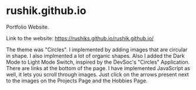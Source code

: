 # rushik.github.io
Portfolio Website. 

Link to the website: https://rushiks.github.io/rushik.github.io/

The theme was "Circles". I implemented by adding images that are circular in shape. I also implmented a lot of organic shapes. Also I added the Dark Mode to Light Mode Switch, inspired by the DevSoc's "Circles" Application. There are links at the bottom of the page. I have implemented JavaScript as well, it lets you scroll through images. Just click on the arrows present next to the images on the Projects Page and the Hobbies Page. 



